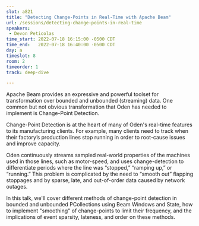 ```yaml
---
slot: a821
title: "Detecting Change-Points in Real-Time with Apache Beam"
url: /sessions/detecting-change-points-in-real-time
speakers:
 - Devon Peticolas
time_start: 2022-07-18 16:15:00 -0500 CDT
time_end:   2022-07-18 16:40:00 -0500 CDT
day: a
timeslot: 8
room: 2
timeorder: 1
track: deep-dive

---
```


Apache Beam provides an expressive and powerful toolset for transformation over bounded and unbounded (streaming) data. One common but not obvious transformation that Oden has needed to implement is Change-Point Detection.
 
Change-Point Detection is at the heart of many of Oden's real-time features to its manufacturing clients. For example, many clients need to track when their factory’s production lines stop running in order to root-cause issues and improve capacity.
 
Oden continuously streams sampled real-world properties of the machines used in those lines, such as motor-speed, and uses change-detection to differentiate periods where the line was “stopped,” “ramping up,” or “running.” This problem is complicated by the need to “smooth out” flapping stoppages and by sparse, late, and out-of-order data caused by network outages.
  
In this talk, we'll cover different methods of change-point detection in bounded and unbounded PCollections using Beam Windows and State, how to implement "smoothing" of change-points to limit their frequency, and the implications of event sparsity, lateness, and order on these methods.
